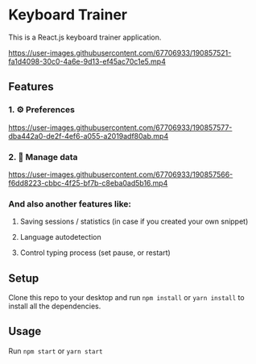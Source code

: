 # Keyboard Trainer

This is a React.js keyboard trainer application.

https://user-images.githubusercontent.com/67706933/190857521-fa1d4098-30c0-4a6e-9d13-ef45ac70c1e5.mp4

## Features

### 1. ⚙️ Preferences

https://user-images.githubusercontent.com/67706933/190857577-dba442a0-de2f-4ef6-a055-a2019adf80ab.mp4

### 2. 📝 Manage data

https://user-images.githubusercontent.com/67706933/190857566-f6dd8223-cbbc-4f25-bf7b-c8eba0ad5b16.mp4

### And also another features like:

1. Saving sessions / statistics
   (in case if you created your own snippet)

2. Language autodetection

3. Control typing process (set pause, or restart)

## Setup

Clone this repo to your desktop and run `npm install` or `yarn install`
to install all the dependencies.

## Usage

Run `npm start` or `yarn start`
